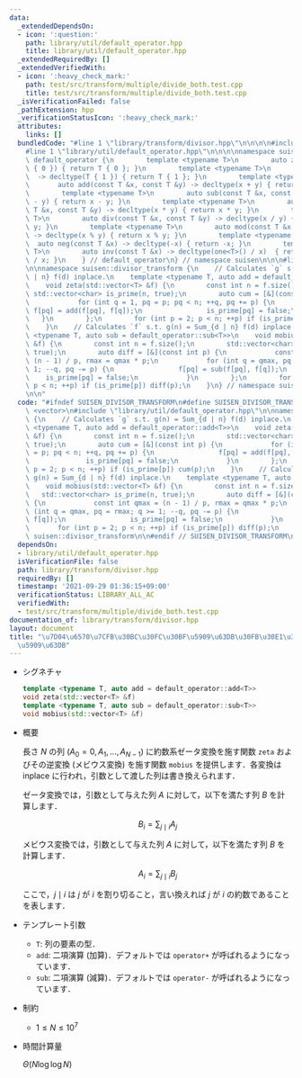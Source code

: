 ```yaml
---
data:
  _extendedDependsOn:
  - icon: ':question:'
    path: library/util/default_operator.hpp
    title: library/util/default_operator.hpp
  _extendedRequiredBy: []
  _extendedVerifiedWith:
  - icon: ':heavy_check_mark:'
    path: test/src/transform/multiple/divide_both.test.cpp
    title: test/src/transform/multiple/divide_both.test.cpp
  _isVerificationFailed: false
  _pathExtension: hpp
  _verificationStatusIcon: ':heavy_check_mark:'
  attributes:
    links: []
  bundledCode: "#line 1 \"library/transform/divisor.hpp\"\n\n\n\n#include <vector>\n\
    #line 1 \"library/util/default_operator.hpp\"\n\n\n\nnamespace suisen {\n    namespace\
    \ default_operator {\n        template <typename T>\n        auto zero() -> decltype(T\
    \ { 0 }) { return T { 0 }; }\n        template <typename T>\n        auto one()\
    \  -> decltype(T { 1 }) { return T { 1 }; }\n        template <typename T>\n \
    \       auto add(const T &x, const T &y) -> decltype(x + y) { return x + y; }\n\
    \        template <typename T>\n        auto sub(const T &x, const T &y) -> decltype(x\
    \ - y) { return x - y; }\n        template <typename T>\n        auto mul(const\
    \ T &x, const T &y) -> decltype(x * y) { return x * y; }\n        template <typename\
    \ T>\n        auto div(const T &x, const T &y) -> decltype(x / y) { return x /\
    \ y; }\n        template <typename T>\n        auto mod(const T &x, const T &y)\
    \ -> decltype(x % y) { return x % y; }\n        template <typename T>\n      \
    \  auto neg(const T &x) -> decltype(-x) { return -x; }\n        template <typename\
    \ T>\n        auto inv(const T &x) -> decltype(one<T>() / x)  { return one<T>()\
    \ / x; }\n    } // default_operator\n} // namespace suisen\n\n\n#line 6 \"library/transform/divisor.hpp\"\
    \n\nnamespace suisen::divisor_transform {\n    // Calculates `g` s.t. g(n) = Sum_{d\
    \ | n} f(d) inplace.\n    template <typename T, auto add = default_operator::add<T>>\n\
    \    void zeta(std::vector<T> &f) {\n        const int n = f.size();\n       \
    \ std::vector<char> is_prime(n, true);\n        auto cum = [&](const int p) {\n\
    \            for (int q = 1, pq = p; pq < n; ++q, pq += p) {\n               \
    \ f[pq] = add(f[pq], f[q]);\n                is_prime[pq] = false;\n         \
    \   }\n        };\n        for (int p = 2; p < n; ++p) if (is_prime[p]) cum(p);\n\
    \    }\n    // Calculates `f` s.t. g(n) = Sum_{d | n} f(d) inplace.\n    template\
    \ <typename T, auto sub = default_operator::sub<T>>\n    void mobius(std::vector<T>\
    \ &f) {\n        const int n = f.size();\n        std::vector<char> is_prime(n,\
    \ true);\n        auto diff = [&](const int p) {\n            const int qmax =\
    \ (n - 1) / p, rmax = qmax * p;\n            for (int q = qmax, pq = rmax; q >=\
    \ 1; --q, pq -= p) {\n                f[pq] = sub(f[pq], f[q]);\n            \
    \    is_prime[pq] = false;\n            }\n        };\n        for (int p = 2;\
    \ p < n; ++p) if (is_prime[p]) diff(p);\n    }\n} // namespace suisen::divisor_transform\n\
    \n\n"
  code: "#ifndef SUISEN_DIVISOR_TRANSFORM\n#define SUISEN_DIVISOR_TRANSFORM\n\n#include\
    \ <vector>\n#include \"library/util/default_operator.hpp\"\n\nnamespace suisen::divisor_transform\
    \ {\n    // Calculates `g` s.t. g(n) = Sum_{d | n} f(d) inplace.\n    template\
    \ <typename T, auto add = default_operator::add<T>>\n    void zeta(std::vector<T>\
    \ &f) {\n        const int n = f.size();\n        std::vector<char> is_prime(n,\
    \ true);\n        auto cum = [&](const int p) {\n            for (int q = 1, pq\
    \ = p; pq < n; ++q, pq += p) {\n                f[pq] = add(f[pq], f[q]);\n  \
    \              is_prime[pq] = false;\n            }\n        };\n        for (int\
    \ p = 2; p < n; ++p) if (is_prime[p]) cum(p);\n    }\n    // Calculates `f` s.t.\
    \ g(n) = Sum_{d | n} f(d) inplace.\n    template <typename T, auto sub = default_operator::sub<T>>\n\
    \    void mobius(std::vector<T> &f) {\n        const int n = f.size();\n     \
    \   std::vector<char> is_prime(n, true);\n        auto diff = [&](const int p)\
    \ {\n            const int qmax = (n - 1) / p, rmax = qmax * p;\n            for\
    \ (int q = qmax, pq = rmax; q >= 1; --q, pq -= p) {\n                f[pq] = sub(f[pq],\
    \ f[q]);\n                is_prime[pq] = false;\n            }\n        };\n \
    \       for (int p = 2; p < n; ++p) if (is_prime[p]) diff(p);\n    }\n} // namespace\
    \ suisen::divisor_transform\n\n#endif // SUISEN_DIVISOR_TRANSFORM\n"
  dependsOn:
  - library/util/default_operator.hpp
  isVerificationFile: false
  path: library/transform/divisor.hpp
  requiredBy: []
  timestamp: '2021-09-29 01:36:15+09:00'
  verificationStatus: LIBRARY_ALL_AC
  verifiedWith:
  - test/src/transform/multiple/divide_both.test.cpp
documentation_of: library/transform/divisor.hpp
layout: document
title: "\u7D04\u6570\u7CFB\u30BC\u30FC\u30BF\u5909\u63DB\u30FB\u30E1\u30D3\u30A6\u30B9\
  \u5909\u63DB"
---
```


- シグネチャ

  ```cpp
  template <typename T, auto add = default_operator::add<T>>
  void zeta(std::vector<T> &f)
  template <typename T, auto sub = default_operator::sub<T>>
  void mobius(std::vector<T> &f)
  ```

- 概要

  長さ $N$ の列 $(A_0=0,A_1,\ldots,A_{N-1})$ に約数系ゼータ変換を施す関数 `zeta` およびその逆変換 (メビウス変換) を施す関数 `mobius` を提供します．各変換は inplace に行われ，引数として渡した列は書き換えられます．

  ゼータ変換では，引数として与えた列 $A$ に対して，以下を満たす列 $B$ を計算します．

    $$ B_i = \sum_{j \mid i} A_j $$

  メビウス変換では，引数として与えた列 $A$ に対して，以下を満たす列 $B$ を計算します．

    $$ A_i = \sum_{j \mid i} B_j $$
  
  ここで，$j\mid i$ は $j$ が $i$ を割り切ること，言い換えれば $j$ が $i$ の約数であることを表します．

- テンプレート引数

  - `T`: 列の要素の型．
  - `add`: 二項演算 (加算)．デフォルトでは `operator+` が呼ばれるようになっています．
  - `sub`: 二項演算 (減算)．デフォルトでは `operator-` が呼ばれるようになっています．

- 制約

  - $1\leq N \leq 10^7$

- 時間計算量

  $\Theta(N\log\log N)$
